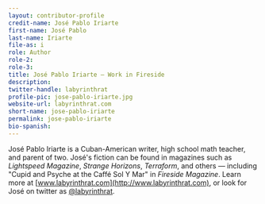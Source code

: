 ```yaml
---
layout: contributor-profile
credit-name: José Pablo Iriarte
first-name: José Pablo
last-name: Iriarte
file-as: i
role: Author
role-2:
role-3:
title: José Pablo Iriarte — Work in Fireside
description:
twitter-handle: labyrinthrat
profile-pic: jose-pablo-iriarte.jpg
website-url: labyrinthrat.com
short-name: jose-pablo-iriarte
permalink: jose-pablo-iriarte
bio-spanish:
---
```

José Pablo Iriarte is a Cuban-American writer, high school math teacher, and parent of two. José's fiction can be found in magazines such as _Lightspeed Magazine_, _Strange Horizons_, _Terraform_, and others — including "Cupid and Psyche at the Caffé Sol Y Mar" in _Fireside Magazine_. Learn more at [www.labyrinthrat.com](http://www.labyrinthrat.com), or look for José on twitter as [@labyrinthrat](https://www.twitter.com/labyrinthrat).
